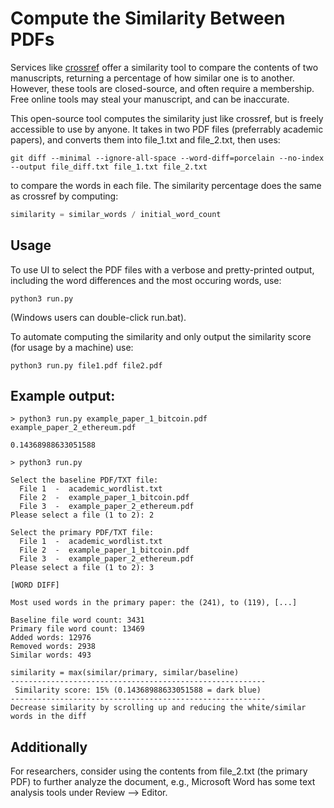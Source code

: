 # Compute the Similarity Between PDFs
Services like [crossref](https://www.crossref.org/services/similarity-check/) offer a similarity tool to compare the contents of two manuscripts, returning a percentage of how similar one is to another. However, these tools are closed-source, and often require a membership. Free online tools may steal your manuscript, and can be inaccurate.

This open-source tool computes the similarity just like crossref, but is freely accessible to use by anyone. It takes in two PDF files (preferrably academic papers), and converts them into file_1.txt and file_2.txt, then uses:

```console
git diff --minimal --ignore-all-space --word-diff=porcelain --no-index --output file_diff.txt file_1.txt file_2.txt
```

to compare the words in each file. The similarity percentage does the same as crossref by computing:

```python
similarity = similar_words / initial_word_count
```

## Usage
To use UI to select the PDF files with a verbose and pretty-printed output, including the word differences and the most occuring words, use:
```console
python3 run.py
```
(Windows users can double-click run.bat).

To automate computing the similarity and only output the similarity score (for usage by a machine) use:
```console
python3 run.py file1.pdf file2.pdf
```

## Example output:
```
> python3 run.py example_paper_1_bitcoin.pdf example_paper_2_ethereum.pdf

0.14368988633051588

> python3 run.py

Select the baseline PDF/TXT file:
  File 1  -  academic_wordlist.txt
  File 2  -  example_paper_1_bitcoin.pdf
  File 3  -  example_paper_2_ethereum.pdf
Please select a file (1 to 2): 2

Select the primary PDF/TXT file:
  File 1  -  academic_wordlist.txt
  File 2  -  example_paper_1_bitcoin.pdf
  File 3  -  example_paper_2_ethereum.pdf
Please select a file (1 to 2): 3

[WORD DIFF]

Most used words in the primary paper: the (241), to (119), [...]

Baseline file word count: 3431
Primary file word count: 13469
Added words: 12976
Removed words: 2938
Similar words: 493

similarity = max(similar/primary, similar/baseline)
---------------------------------------------------------
 Similarity score: 15% (0.14368988633051588 = dark blue) 
---------------------------------------------------------
Decrease similarity by scrolling up and reducing the white/similar words in the diff

```

## Additionally
For researchers, consider using the contents from file_2.txt (the primary PDF) to further analyze the document, e.g., Microsoft Word has some text analysis tools under Review --> Editor.

